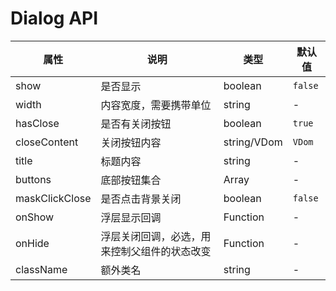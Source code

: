 # Dialog API

属性 | 说明 | 类型 | 默认值
-----|-----|-----|------
show | 是否显示 | boolean | `false`
width | 内容宽度，需要携带单位 | string | -
hasClose | 是否有关闭按钮 | boolean | `true`
closeContent | 关闭按钮内容 | string/VDom | `VDom`
title | 标题内容 | string | -
buttons | 底部按钮集合 | Array | -
maskClickClose | 是否点击背景关闭 | boolean | `false`
onShow | 浮层显示回调 | Function | -
onHide | 浮层关闭回调，必选，用来控制父组件的状态改变  | Function | -
className | 额外类名 | string | -
